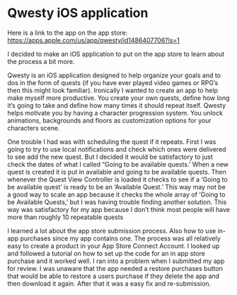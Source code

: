 # Qwesty iOS application

Here is a link to the app on the app store: https://apps.apple.com/us/app/qwesty/id1486407706?ls=1

I decided to make an iOS application to put on the app store to learn about the process a bit more.  

Qwesty is an iOS application designed to help organize your goals and to dos in the form of quests (if you have ever played video games or RPG’s then this might look familiar).  Ironically I wanted to create an app to help make myself more productive.  You create your own quests, define how long it’s going to take and define how many times it should repeat itself.  Qwesty helps motivate you by having a character progression system.  You unlock animations, backgrounds and floors as customization options for your characters scene.

One trouble I had was with scheduling the quest if it repeats.  First I was going to try to use local notifications and check which ones were delivered to see add the new quest.  But I decided it would be satisfactory to just check the dates of what I called “Going to be available quests.’  When a new quest is created it is put in available and going to be available quests.  Then whenever the Quest View Controller is loaded it checks to see if a ‘Going to be available quest’ is ready to be an ‘Available Quest.’  This way may not be a good way to scale an app because it checks the whole array of ‘Going to be Available Quests,’ but I was having trouble finding another solution.  This way was satisfactory for my app because I don’t think most people will have more than roughly 10 repeatable quests

I learned a lot about the app store submission process.  Also how to use in-app purchases since my app contains one.  The process was all relatively easy to create a product in your App Store Connect Account.  I looked up and followed a tutorial on how to set up the code for an in app store purchase and it worked well.  I ran into a problem when I submitted my app for review.  I was unaware that the app needed a restore purchases button that would be able to restore a users purchase if they delete the app and then download it again.  After that it was a easy fix and re-submission.
